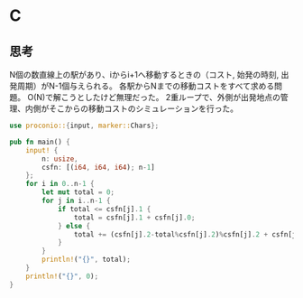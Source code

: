 # C
## 思考
N個の数直線上の駅があり、iからi+1へ移動するときの（コスト, 始発の時刻, 出発周期）がN-1個与えられる。
各駅からNまでの移動コストをすべて求める問題。
O(N)で解こうとしたけど無理だった。
2重ループで、外側が出発地点の管理、内側がそこからの移動コストのシミュレーションを行った。
```rust
use proconio::{input, marker::Chars};

pub fn main() {
    input! {
        n: usize,
        csfn: [(i64, i64, i64); n-1]
    };
    for i in 0..n-1 {
        let mut total = 0;
        for j in i..n-1 {
            if total <= csfn[j].1 {
                total = csfn[j].1 + csfn[j].0;
            } else {
                total += (csfn[j].2-total%csfn[j].2)%csfn[j].2 + csfn[j].0;
            }
        }
        println!("{}", total);
    }
    println!("{}", 0);
}
```